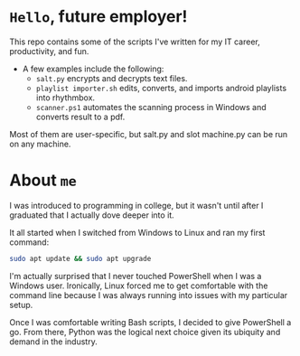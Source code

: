 # `Hello`, future employer!

This repo contains some of the scripts I've written for my IT career, productivity, and fun.
- A few examples include the following:
  - `salt.py` encrypts and decrypts text files.
  - `playlist importer.sh` edits, converts, and imports android playlists into rhythmbox.
  - `scanner.ps1` automates the scanning process in Windows and converts result to a pdf.

Most of them are user-specific, but salt.py and slot machine.py can be run on any machine.

# About `me`

I was introduced to programming in college, but it wasn't until after I graduated that I actually dove deeper into it.

It all started when I switched from Windows to Linux and ran my first command:
```sh
sudo apt update && sudo apt upgrade
```
I'm actually surprised that I never touched PowerShell when I was a Windows user. Ironically, Linux forced me to get comfortable with the command line because I was always running into issues with my particular setup.

Once I was comfortable writing Bash scripts, I decided to give PowerShell a go. From there, Python was the logical next choice given its ubiquity and demand in the industry.
